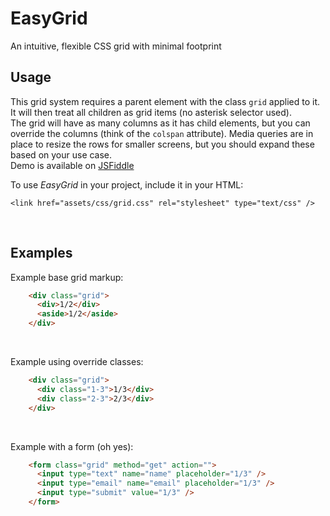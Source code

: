 # EasyGrid
An intuitive, flexible CSS grid with minimal footprint

## Usage
This grid system requires a parent element with the class `grid` applied to it. It will then treat all children as grid items (no asterisk selector used).  
The grid will have as many columns as it has child elements, but you can override the columns (think of the `colspan` attribute). Media queries are in place to resize the rows for smaller screens, but you should expand these based on your use case.  
Demo is available on [JSFiddle](http://jsfiddle.net/0ocxpxte/)

To use *EasyGrid* in your project, include it in your HTML:  

    <link href="assets/css/grid.css" rel="stylesheet" type="text/css" />

<br />

## Examples

Example base grid markup:
```html
    <div class="grid">
      <div>1/2</div>
      <aside>1/2</aside>
    </div>
```  
<br />

Example using override classes:
```html
    <div class="grid">
      <div class="1-3">1/3</div>
      <div class="2-3">2/3</div>
    </div>
```
<br />
  
Example with a form (oh yes):
```html
    <form class="grid" method="get" action="">
      <input type="text" name="name" placeholder="1/3" />
      <input type="email" name="email" placeholder="1/3" />
      <input type="submit" value="1/3" />
    </form>
```
